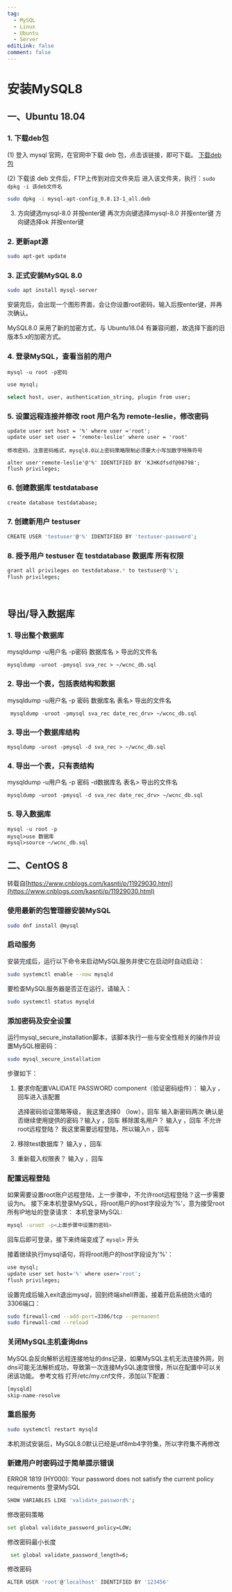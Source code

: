 ```yaml
---
tag:
  - MySQL
  - Linux
  - Ubuntu
  - Server
editLink: false
comment: false
---
```


# 安装MySQL8

## 一、Ubuntu 18.04

### 1. 下载deb包

(1) 登入 mysql 官网，在官网中下载 deb 包，点击该链接，即可下载。
[下载deb包](https://dev.mysql.com/downloads/repo/apt/)

(2) 下载该 deb 文件后，FTP上传到对应文件夹后 进入该文件夹，执行：`sudo dpkg -i 该deb文件名`

```bash
sudo dpkg -i mysql-apt-config_0.8.13-1_all.deb
```

3. 方向键选mysql-8.0 并按enter键
再次方向键选择mysql-8.0 并按enter键
方向键选择ok 并按enter键

### 2. 更新apt源

```bash
sudo apt-get update
```

### 3. 正式安装MySQL 8.0

```bash
sudo apt install mysql-server
```

安装完后，会出现一个图形界面，会让你设置root密码，输入后按enter键，并再次确认。

MySQL8.0 采用了新的加密方式，与 Ubuntu18.04 有兼容问题，故选择下面的旧版本5.x的加密方式。

### 4. 登录MySQL，查看当前的用户

```
mysql -u root -p密码
```

```sh
use mysql;
```

```sh
select host, user, authentication_string, plugin from user;
```

### 5. 设置远程连接并修改 root 用户名为 remote-leslie，修改密码

```
update user set host = '%' where user ='root';
update user set user = 'remote-leslie' where user = 'root'

修改密码，注意密码格式，mysql8.0以上密码策略限制必须要大小写加数字特殊符号

alter user'remote-leslie'@'%' IDENTIFIED BY 'KJHKdfsdf@98798';
flush privileges;
```

### 6. 创建数据库 testdatabase

```sh
create database testdatabase;
```

### 7. 创建新用户 testuser

```sh
CREATE USER 'testuser'@'%' IDENTIFIED BY 'testuser-password';
```

### 8. 授予用户 testuser 在 testdatabase 数据库 所有权限 

```sh
grant all privileges on testdatabase.* to testuser@'%';
flush privileges;
```

<br/>

## 导出/导入数据库

### 1. 导出整个数据库

mysqldump -u用户名 -p密码 数据库名 > 导出的文件名

```
mysqldump -uroot -pmysql sva_rec > ~/wcnc_db.sql
```

### 2. 导出一个表，包括表结构和数据

mysqldump -u用户名 -p 密码 数据库名 表名> 导出的文件名

```
 mysqldump -uroot -pmysql sva_rec date_rec_drv> ~/wcnc_db.sql
```

### 3. 导出一个数据库结构

```
mysqldump -uroot -pmysql -d sva_rec > ~/wcnc_db.sql
```

### 4. 导出一个表，只有表结构

mysqldump -u用户名 -p 密码 -d数据库名 表名> 导出的文件名

```
mysqldump -uroot -pmysql -d sva_rec date_rec_drv> ~/wcnc_db.sql
```

### 5. 导入数据库

```
mysql -u root -p
mysql>use 数据库
mysql>source ~/wcnc_db.sql
```

## 二、CentOS 8
转载自[https://www.cnblogs.com/kasnti/p/11929030.html](https://www.cnblogs.com/kasnti/p/11929030.html)

### 使用最新的包管理器安装MySQL
```bash
sudo dnf install @mysql
```
### 启动服务
安装完成后，运行以下命令来启动MySQL服务并使它在启动时自动启动：
```bash
sudo systemctl enable --now mysqld
```
要检查MySQL服务器是否正在运行，请输入：
```bash
sudo systemctl status mysqld
```
### 添加密码及安全设置
运行mysql_secure_installation脚本，该脚本执行一些与安全性相关的操作并设置MySQL根密码：
```bash
sudo mysql_secure_installation
```
步骤如下：

1. 要求你配置VALIDATE PASSWORD component（验证密码组件）： 输入y ，回车进入该配置

	选择密码验证策略等级， 我这里选择0 （low），回车
	输入新密码两次
	确认是否继续使用提供的密码？输入y ，回车
	移除匿名用户？ 输入y ，回车
	不允许root远程登陆？ 我这里需要远程登陆，所以输入n ，回车

2. 移除test数据库？ 输入y ，回车

3. 重新载入权限表？ 输入y ，回车

### 配置远程登陆
如果需要设置root账户远程登陆，上一步骤中，不允许root远程登陆？这一步需要设为n。
接下来本机登录MySQL，将root用户的host字段设为'%'，意为接受root所有IP地址的登录请求：
本机登录MySQL:
```bash
mysql -uroot -p<上面步骤中设置的密码>
```
回车后即可登录，接下来终端变成了 ```mysql>``` 开头

接着继续执行mysql语句，将将root用户的host字段设为'%'：
```bash
use mysql;
update user set host='%' where user='root';
flush privileges;
```
设置完成后输入exit退出mysql，回到终端shell界面，接着开启系统防火墙的3306端口：
```bash
sudo firewall-cmd --add-port=3306/tcp --permanent
sudo firewall-cmd --reload
```
### 关闭MySQL主机查询dns
MySQL会反向解析远程连接地址的dns记录，如果MySQL主机无法连接外网，则dns可能无法解析成功，导致第一次连接MySQL速度很慢，所以在配置中可以关闭该功能。
参考文档
打开/etc/my.cnf文件，添加以下配置：
```bash
[mysqld]
skip-name-resolve
```
### 重启服务
```bash
sudo systemctl restart mysqld
```
本机测试安装后，MySQL8.0默认已经是utf8mb4字符集，所以字符集不再修改

### 新建用户时密码过于简单提示错误
ERROR 1819 (HY000): Your password does not satisfy the current policy requirements
登录MySQL
```bash
SHOW VARIABLES LIKE 'validate_password%';
```
修改密码策略
```bash
set global validate_password_policy=LOW;
```
修改密码最小长度
```bash
 set global validate_password_length=6;
 ```
 修改密码
 ```bash
 ALTER USER 'root'@'localhost' IDENTIFIED BY '123456'
 ```